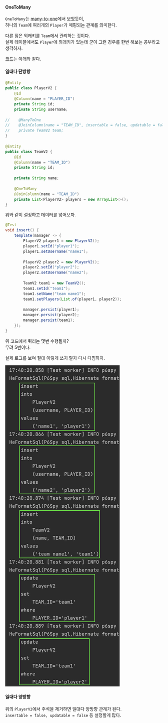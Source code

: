 #### OneToMany
`OneToMany`는 [many-to-one](../../v1/description/many-to-one.md)에서 보았듯이,  
하나의 `Team`에 여러개의 `Player`가 매핑되는 관계를 의미한다.  

다른 점은 외래키를 `Team`에서 관리하는 것이다.  
실제 테이블에서도 `Player`에 외래키가 있는데 굳이 그런 경우를 한번 해보는 공부라고 생각하자.

코드는 아래와 같다.

#### 일대다 단방향
~~~java
@Entity
public class PlayerV2 {
    @Id
    @Column(name = "PLAYER_ID")
    private String id;
    private String username;

//    @ManyToOne
//    @JoinColumn(name = "TEAM_ID", insertable = false, updatable = false)
//    private TeamV2 team;
}

@Entity
public class TeamV2 {
    @Id
    @Column(name = "TEAM_ID")
    private String id;

    private String name;

    @OneToMany
    @JoinColumn(name = "TEAM_ID")
    private List<PlayerV2> players = new ArrayList<>();
}
~~~

위와 같이 설정하고 데이터를 넣어보자.  

~~~java
@Test
void insert() {
    template(manager -> {
        PlayerV2 player1 = new PlayerV2();
        player1.setId("player1");
        player1.setUsername("name1");

        PlayerV2 player2 = new PlayerV2();
        player2.setId("player2");
        player2.setUsername("name2");

        TeamV2 team1 = new TeamV2();
        team1.setId("team1");
        team1.setName("team name1");
        team1.setPlayers(List.of(player1, player2));

        manager.persist(player1);
        manager.persist(player2);
        manager.persist(team1);
    });
}
~~~
위 코드에서 쿼리는 몇번 수행될까?  
무려 5번이다.  

실제 로그를 보며 절대 이렇게 쓰지 말자 다시 다짐하자.  

![one-to-many-1](img/one-to-many-1.png)



#### 일대다 양방향
위의 `PlayerV2`에서 주석을 제거하면 일대다 양방향 관계가 된다.  
`insertable = false, updatable = false` 등 설정할게 많다.  
